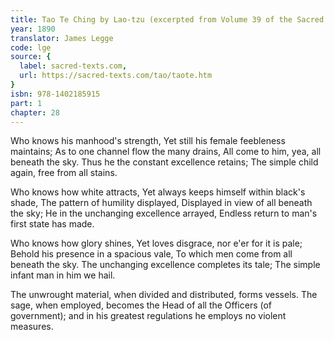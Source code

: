 ```yaml
---
title: Tao Te Ching by Lao-tzu (excerpted from Volume 39 of the Sacred Books of the East.)
year: 1890
translator: James Legge
code: lge
source: {
  label: sacred-texts.com,
  url: https://sacred-texts.com/tao/taote.htm
}
isbn: 978-1402185915
part: 1
chapter: 28
---
```

Who knows his manhood's strength, 
Yet still his female feebleness maintains; 
As to one channel flow the many drains, 
All come to him, yea, all beneath the sky. 
Thus he the constant excellence retains; 
The simple child again, free from all stains. 

Who knows how white attracts, 
Yet always keeps himself within black's shade, 
The pattern of humility displayed, 
Displayed in view of all beneath the sky; 
He in the unchanging excellence arrayed, 
Endless return to man's first state has made. 

Who knows how glory shines, 
Yet loves disgrace, nor e'er for it is pale; 
Behold his presence in a spacious vale, 
To which men come from all beneath the sky. 
The unchanging excellence completes its tale; 
The simple infant man in him we hail. 

The unwrought material, when divided and distributed, forms vessels.
The sage, when employed, becomes the Head of all the Officers (of government); and in his greatest regulations he employs no violent measures.